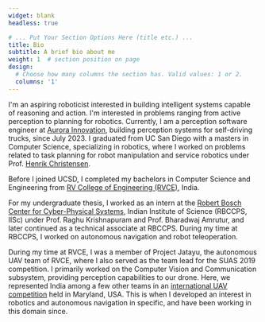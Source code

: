 ```yaml
---
widget: blank
headless: true

# ... Put Your Section Options Here (title etc.) ...
title: Bio
subtitle: A brief bio about me
weight: 1  # section position on page
design:
  # Choose how many columns the section has. Valid values: 1 or 2.
  columns: '1'
---
```


I'm an aspiring roboticist interested in building intelligent systems capable of reasoning and action. I'm interested in problems ranging from active perception to planning for robotics. 
Currently, I am a perception software engineer at [Aurora Innovation](https://aurora.tech/), building perception systems for self-driving trucks, since July 2023.
I graduated from UC San Diego with a masters in Computer Science, specializing in robotics, where I worked on problems related to task planning for robot manipulation and service robotics under Prof. [Henrik Christensen](https://http://www.hichristensen.com/).

Before I joined UCSD, I completed my bachelors in Computer Science and Engineering from [RV College of Engineering (RVCE)](http://rvce.edu.in/), India.

For my undergraduate thesis, I worked as an intern at the [Robert Bosch Center for Cyber-Physical Systems](https://cps.iisc.ac.in/), Indian Institute of Science (RBCCPS, IISc) under Prof. Raghu Krishnapuram and Prof. Bharadwaj Amrutur, and later continued as a technical associate at RBCCPS. During my time at RBCCPS, I worked on autonomous navigation and robot teleoperation.

During my time at RVCE, I was a member of Project Jatayu, the autonomous UAV team of RVCE, where I also served as the team lead for the SUAS 2019 competition. I primarily worked on the Computer Vision and Communication subsystem, providing perception capabilities to our drone. Here, we represented India among a few other teams in an [international UAV competition](https://suas-competition.org/) held in Maryland, USA. This is when I developed an interest in robotics and autonomous navigation in specific, and have been working in this domain since.